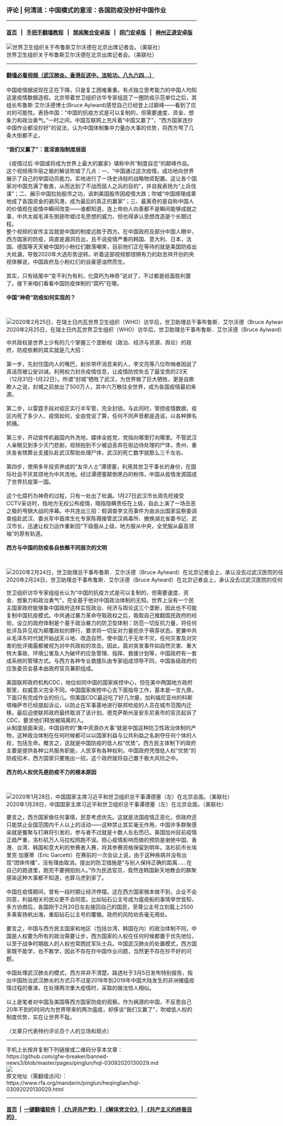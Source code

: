 ### 评论 | 何清涟：中国模式的意淫：各国防疫没抄好中国作业
------------------------

#### [首页](https://github.com/gfw-breaker/banned-news3/blob/master/README.md) &nbsp;&nbsp;|&nbsp;&nbsp; [手把手翻墙教程](https://github.com/gfw-breaker/guides/wiki) &nbsp;&nbsp;|&nbsp;&nbsp; [禁闻聚合安卓版](https://github.com/gfw-breaker/bn-android) &nbsp;&nbsp;|&nbsp;&nbsp; [网门安卓版](https://github.com/oGate2/oGate) &nbsp;&nbsp;|&nbsp;&nbsp; [神州正道安卓版](https://github.com/SzzdOgate/update) 



<div id="headerimg">
 <img alt="世界卫生组织关于布鲁斯艾尔沃德在北京出席记者会。（美联社）" src="https://www.rfa.org/mandarin/yataibaodao/huanjing/hc-02242020160057.html/AP_20055587914004.jpg/@@images/2e0334d1-913d-4791-b067-1f8604c5ba59.jpeg" title="世界卫生组织关于布鲁斯艾尔沃德在北京出席记者会。（美联社）"/>
 <div id="headerimgcontents">
  <div id="headerimgcaption">
   <span>
    世界卫生组织关于布鲁斯艾尔沃德在北京出席记者会。（美联社）
   </span>
   <!-- zoomattribute -->
  </div>
  <!-- headerimgcaption -->
 </div>
 <!-- headerimagecontents -->
</div>

<hr/>


#### [翻墙必看视频（武汉肺炎、香港反送中、法轮功、八九六四...）](https://github.com/gfw-breaker/banned-news3/blob/master/pages/link3.md)

<div id="storytext">
 <div>
  <div class="slot_header">
  </div>
 </div>
 <p>
  中国疫情据说现在正在下降，只是复工困难重重。有点独立思考能力的中国人均知这是疫情数据造假。北京带着世卫组织访华专家组逛了一圈防疫示范单位之后，其组长布鲁斯·艾尔沃德博士(Bruce Aylward)感觉自己已经登上过巅峰——看到了应对的可能性。表扬中国：“中国的抗疫方式是可以复制的，但需要速度、资金、想象力和政治勇气。”一时之间，中国互联网上充斥着“中国又赢了”，“西方国家连抄中国作业都没抄好”的说法，认为中国体制集中力量办大事的优势，将西方甩了几条大街都不止。
  <br/>
  <b>
   <br/>
   “我们又赢了”：意淫直指制度层面
  </b>
  <br/>
  <br/>
  《疫情过后 中国或将成为世界上最大的赢家》堪称中共“制度自恋“的颠峰作品。这个视频用华丽之极的解说吹嘘了几点：一、“中国通过这次疫情，成功地向世界展示了自己的举国动员能力。实地进行了一场史诗般的战略物资配置。这让各个国家对中国充满了敬畏，从而达到了不战而屈人之兵的目的”，并自我表扬为“上兵伐谋”；二、展示中国拉抬股市之功，讽刺美国股市因疫情大跌；吹嘘“中国顺理成章地成了各国资金的避风港，成为最后的真正的赢家”；三、最离奇的是自称中国人的价值观在疫情中瞬间改变——谁都知道，连上帝劝人向善都不是瞬间能够成就之事，中共太祖毛泽东倒是吹嘘过毛思想的威力，但也得承认思想改造是个长期过程。
  <br/>
  整个视频的宣传主旨就是中国的制度远胜于西方。在中国政府及部分中国人眼中，西方国家的防疫，简直是漏洞百出，且不说疫情严重的韩国、意大利、日本，法国、德国等天天被中国的小粉红们数落嘲笑，目前他们正在等待的就是美国防疫出大纰漏，导致2020年大选形势逆转。听着这部视频那铿锵有力的赵忠祥开创的央视体解说，中国政府及小粉红们的自豪感油然而生。
  <br/>
  <br/>
  其实，只有结尾中“变不利为有利，化腐朽为神奇”说对了，不过都是纸面胜利罢了。接下来咱们看看中国防疫体制的“腐朽”在哪。
  <br/>
  <br/>
  <b>
   中国“神奇”防疫如何实现的？
  </b>
 </p>
 <p>
  <b>
  </b>
  <br/>
  <div class="image-inline captioned" style="width:1500px;">
   <div style="width:1500px;">
    <img alt="2020年2月25日，在瑞士日内瓦世界卫生组织（WHO）访华后，世卫助理总干事布鲁斯．艾尔沃德（Bruce Aylward）在新闻发布会后与记者讲话。（法新社）" src="https://www.rfa.org/mandarin/yataibaodao/huanjing/lf-02262020094941.html/000_1PB1GZ-1.jpg" title="2020年2月25日，在瑞士日内瓦世界卫生组织（WHO）访华后，世卫助理总干事布鲁斯．艾尔沃德（Bruce Aylward）在新闻发布会后与记者讲话。（法新社）"/>
   </div>
   <div class="image-caption">
    <span style="width:1500px;">
     2020年2月25日，在瑞士日内瓦世界卫生组织（WHO）访华后，世卫助理总干事布鲁斯．艾尔沃德（Bruce Aylward）在新闻发布会后与记者讲话。（法新社）
    </span>
    <span class="copyright">
    </span>
   </div>
  </div>
 </p>
 <p>
  中共政权是世界上少有的几个掌握三个垄断权（政治、经济与资源、舆论）的政府，防疫依赖的其实就是几大招：
  <br/>
  <br/>
  第一步，先封住国内人的嘴巴，射杀带坏消息来的人，李文亮等八位吹哨者因说了真话而被公安训诫。利用权力封杀疫情信息，让疫情防控失去了最宝贵的23天（12月31日-1月22日）。所谓“封城”牺牲了武汉，为世界做了巨大牺牲，更是自欺欺人之说，封城之前放出了500万人，其中六万散往全世界，成为各国疫情最初来源。
  <br/>
  <br/>
  第二步，以雷霆手段对疫区实行半军管，完全封锁。与此同时，管控疫情数据，疫区内死了多少人、疫情如何，全由党说了算，任何不同声音都是造谣，以各种罪名抓捕。
  <br/>
  <br/>
  第三步，开动宣传机器国内外洗地，媒体全姓党，党指向哪里打向哪里。不管武汉人亲眼见到多少灭门悲剧，视频拍到不少被迫丢弃在街边待处理的尸体，贵州、重庆各省殡葬业支援队赴武汉帮助处理尸体，武汉的死亡数字就那么三千左右。
  <br/>
  <br/>
  第四步，使用多年投资养成的“友华人士”谭德塞，利用其世卫干事长的身份，在国际社会不厌其烦地为中共洗地。经过谭德塞颠倒黑白的粉饰，中国从疫情发源国成了世界抗疫第一国。
  <br/>
  <br/>
  这个化腐朽为神奇的过程，只有一处出了纰漏。1月27日武汉市长周先旺接受CCTV采访时，指地方无权公布疫情，暗指隐瞒责任在上级，自此上演了一场丑恶之极的甩锅大战的序幕。中共连出三招：假调查李文亮事件为由派出国家监察委调查组赴武汉、委派军中首席生化专家陈薇接管武汉病毒所、撤换湖北省委书记、武汉市长，迅速让权力运作重新回“下级服从上级，地方服从中央，全党服从最高领袖”的原有轨道。
  <br/>
  <br/>
  <b>
   西方与中国的防疫各自依赖不同层次的文明
  </b>
 </p>
 <p>
  <b>
  </b>
  <br/>
  <div class="image-inline captioned" style="width:1500px;">
   <div style="width:1500px;">
    <img alt="2020年2月24日，世卫助理总干事布鲁斯．艾尔沃德（Bruce Aylward）在北京记者会上，承认没去过武汉医院的任何“脏区”（dirty areas）。（法新社）" src="https://www.rfa.org/mandarin/yataibaodao/huanjing/lf-02262020094941.html/000_1P9746.jpg" title="2020年2月24日，世卫助理总干事布鲁斯．艾尔沃德（Bruce Aylward）在北京记者会上，承认没去过武汉医院的任何“脏区”（dirty areas）。（法新社）"/>
   </div>
   <div class="image-caption">
    <span style="width:1500px;">
     2020年2月24日，世卫助理总干事布鲁斯．艾尔沃德（Bruce Aylward）在北京记者会上，承认没去过武汉医院的任何“脏区”（dirty areas）。（法新社）
    </span>
    <span class="copyright">
    </span>
   </div>
  </div>
 </p>
 <p>
  世卫组织访华专家组组长认为“中国的抗疫方式是可以复制的，但需要速度、资金、想象力和政治勇气“，完全基于他对中国政治体制的无知。世界上没有一个民主国家政府能够象中国政府这样实现政治、经济与舆论这三个垄断，因此也不可能复制中国抗疫模式。中共通过暴力革命夺取政权之后，吸取自己推翻国民政府的经验，设立的政府体制是个基于政治暴力的防卫型体制：防范一切反抗力量，将任何批评及异见视为颠覆政权的罪行，要求将一切反对力量扼杀于萌芽状态。更兼中共从毛泽东时代就开始战天斗地、改造自然，使中国几乎无年不灾，任何灾害及对灾害的批评揭露都被视为对中共政权的攻击。因此，面对突发事件如自然灾害、重大特大事故、环境公害及人为破坏的应急管理、指挥、救援计划等，中国政府有一套成系统的管理方式。与西方各种专业救援队由专家组成领导不同，中国各级政府的应急委员会基本由政府官员兼职组成。
  <br/>
  <br/>
  美国联邦政府机构CDC，地位如同中国的国家疾控中心，但在美中两国地方政府那里，权威意义完全不同。中国国家疾控中心去下面指导工作，基本是一言九鼎，下面只有完成作业的份儿。但美国CDC最近吃了好几次瘪，加利福尼亚州的科斯塔梅萨市已经提起诉讼，以防止在军事基地进行联邦检疫的人员在城市范围内迁移。最后迫使联邦政府最终取消了该计划。德克萨斯州圣安东尼奥市的官员起诉了CDC，要求他们释放被隔离的人。
  <br/>
  从制度层面来说，中国自吹的“集中资源办大事“就是中国这种防卫性政治体制的产物，这种政治体制在任何时候都可以以国家利益与公共利益之名剥夺任何个体的人权，包括生命。概言之，这就是中国防疫的低人权“优势”。西方民主体制下的政府主要是提供各种公共服务职能，人民享有各种权利，中国政府凭借低人权“优势”的防疫招术，西方国家只要施出一招，这个政府就将自己置于极大风险之中。
  <br/>
  <br/>
  <b>
   西方的人权优先是防疫不力的根本原因
  </b>
 </p>
 <p>
  <b>
  </b>
  <br/>
  <div class="image-inline captioned" style="width:2500px;">
   <div style="width:2500px;">
    <img alt="2020年1月28日，中国国家主席习近平和世卫组织总干事谭德塞（左）在北京会面。（美联社）" src="https://www.rfa.org/mandarin/pinglun/linbaohua/lbh-02032020105530.html/1" title="2020年1月28日，中国国家主席习近平和世卫组织总干事谭德塞（左）在北京会面。（美联社）"/>
   </div>
   <div class="image-caption">
    <span style="width:2500px;">
     2020年1月28日，中国国家主席习近平和世卫组织总干事谭德塞（左）在北京会面。（美联社）
    </span>
    <span class="copyright">
    </span>
   </div>
  </div>
 </p>
 <p>
  要言之，西方国家做任何事情，民意考虑优先。这就是法国疫情正恶化，但政府还只能禁止全国范围内千人以上的活动——这种禁止其实毫无作用，中国许多群聚感染就是餐聚与打麻将引发的，参与者不过就是十数人左右而已。美国加州目前疫情正趋严重，洛杉矶万人马拉松照跑不误。担心疫情影响而做的预防是谢绝中国、香港、台湾、韩国和意大利的参赛者入赛，将其参赛资格保留到明年。洛杉矶市长埃里克·加塞蒂（Eric Garcetti）在赛前的一次会议上说，由于这种疾病并没有出现“团体传播”，没有理由取消。提出的防卫措施是“与别人保持正确的距离……在自己的跑道里，跑完不要拥抱别人。”作为民选官员，竟然连韩国新天地教会的群聚感染这种大事都不知道，也算马虎到家了。
  <br/>
  <br/>
  中国在疫情期间，曾有一段时期让经济停摆。这在西方国家根本做不到，企业不会同意，利益相关的民众更不会同意。比如钻石公主号成为瘟疫船的事情举世皆知，多方协商后，各国刚于2月20日左右接回自己的国民，至尊公主号立刻载上2500多乘客扬帆出海，重蹈钻石公主号的覆辙。政府的风险劝告毫无用处。
  <br/>
  <br/>
  要言之，中国与西方民主国家和地区（包括台湾、韩国在内）的政治体制不同，中国是人权要为所有的政治需要让步，西方国家的人权在任何时候都置于优先地位，以至于战争时期敌人的人权也常困扰军队士兵。中国武汉肺炎的处置模式，西方国家既不能学，也不敢学，因此不存在抄中国作业问题，当然更不存在抄不好的问题。
  <br/>
  <br/>
  中国处理武汉肺炎的模式，西方并非不清楚。路透社于3月5日发布特别报告，指出中国防治武汉肺炎的方式只不过是2018年到2019年中国大陆发生的非洲猪瘟疫情过程的重演，在处理两次重大疫情时，采取的做法惊人相似。
  <br/>
  <br/>
  以上是笔者对中国及美国等西方国家防疫的观察。作为祸源的中国，不反思自己20年不到的时间内为世界带来的两次瘟疫，却侈谈“我们又赢了”，吹嘘低人权的制度优势，实在让世界不耻。
  <br/>
  <br/>
  （文章只代表特约评论员个人的立场和观点）
 </p>
</div>

<hr/>
手机上长按并复制下列链接或二维码分享本文章：<br/>
https://github.com/gfw-breaker/banned-news3/blob/master/pages/pinglun/hql-03092020130029.md <br/>
<a href='https://github.com/gfw-breaker/banned-news3/blob/master/pages/pinglun/hql-03092020130029.md'><img src='https://github.com/gfw-breaker/banned-news3/blob/master/pages/pinglun/hql-03092020130029.md.png'/></a> <br/>
原文地址（需翻墙访问）：https://www.rfa.org/mandarin/pinglun/heqinglian/hql-03092020130029.html


------------------------
#### [首页](https://github.com/gfw-breaker/banned-news3/blob/master/README.md) &nbsp;|&nbsp; [一键翻墙软件](https://github.com/gfw-breaker/nogfw/blob/master/README.md) &nbsp;| [《九评共产党》](https://github.com/gfw-breaker/9ping.md/blob/master/README.md#九评之一评共产党是什么) | [《解体党文化》](https://github.com/gfw-breaker/jtdwh.md/blob/master/README.md) | [《共产主义的终极目的》](https://github.com/gfw-breaker/gczydzjmd.md/blob/master/README.md)


<img src='http://gfw-breaker.win/banned-news3/pages/pinglun/hql-03092020130029.md' width='0px' height='0px'/>